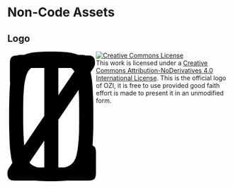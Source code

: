 # Non-Code Assets

## Logo

<img src="./ozi_logo_master.png" width="200" align="left"/>

<a rel="license" href="http://creativecommons.org/licenses/by-nd/4.0/"><img alt="Creative Commons License" style="border-width:0" src="https://i.creativecommons.org/l/by-nd/4.0/80x15.png"/></a><br />This work is licensed under a <a rel="license" href="http://creativecommons.org/licenses/by-nd/4.0/">Creative Commons Attribution-NoDerivatives 4.0 International License</a>. This is the official logo of OZI, it is free to use provided good faith effort is made to present it in an unmodified form.
